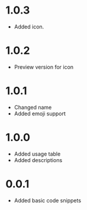 # 1.0.3

- Added icon.

# 1.0.2

- Preview version for icon

# 1.0.1

- Changed name
- Added emoji support

# 1.0.0

- Added usage table
- Added descriptions

# 0.0.1

- Added basic code snippets